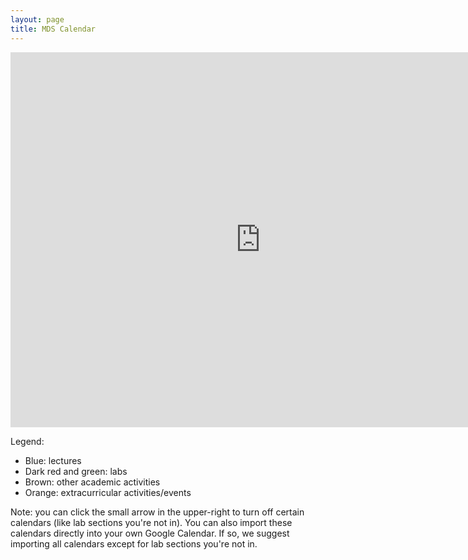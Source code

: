 ```yaml
---
layout: page
title: MDS Calendar
---
```


<iframe src="https://calendar.google.com/calendar/b/2/embed?showTitle=0&amp;showPrint=0&amp;showTz=0&amp;mode=WEEK&amp;height=600&amp;wkst=1&amp;bgcolor=%23FFFFFF&amp;src=luh223qsrlqmts9i86p7v6m204%40group.calendar.google.com&amp;color=%23711616&amp;src=vbqklh5f7qpkoplteurlb9r1ps%40group.calendar.google.com&amp;color=%235F6B02&amp;src=1ld9ugd459qepa0eb0e4b77kl0%40group.calendar.google.com&amp;color=%232952A3&amp;src=ejhrb9q92fkngsl2jmag6lccvg%40group.calendar.google.com&amp;color=%23BE6D00&amp;src=7mfpluc2hrdcbvko25bd6n2130%40group.calendar.google.com&amp;color=%236B3304&amp;ctz=America%2FVancouver" style="border-width:0" width="800" height="600" frameborder="0" scrolling="no"></iframe>

Legend:

- Blue: lectures
- Dark red and green: labs
- Brown: other academic activities
- Orange: extracurricular activities/events


Note: you can click the small arrow in the upper-right to turn off certain calendars (like lab sections you're not in). You can also import these calendars directly into your own Google Calendar. If so, we suggest importing all calendars except for lab sections you're not in.
